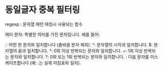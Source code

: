 # 동일글자 중복 필터링
regexp : 문자열 패턴 매칭시 사용되는 함수

 메타 문자: 특별한 의미를 가진 문자입니다. 예를 들어:

.: 어떤 한 문자와 일치합니다 (줄바꿈 문자 제외).
^: 문자열의 시작과 일치합니다.
$: 문자열의 끝과 일치합니다.
*: 0회 이상 반복되는 문자와 일치합니다.
+: 1회 이상 반복되는 문자와 일치합니다.
?: 0회 또는 1회 반복되는 문자와 일치합니다.
\: 다음 문자를 이스케이프합니다 (예: \.는 실제 마침표와 일치).
